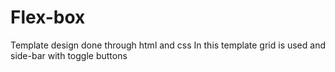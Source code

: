 # Flex-box
Template design done through html and css 
In this template grid is used  and side-bar with toggle buttons 

